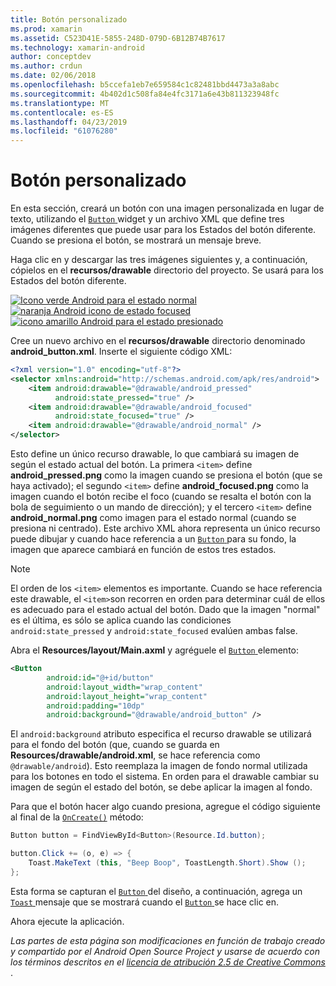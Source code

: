 ```yaml
---
title: Botón personalizado
ms.prod: xamarin
ms.assetid: C523D41E-5855-248D-079D-6B12B74B7617
ms.technology: xamarin-android
author: conceptdev
ms.author: crdun
ms.date: 02/06/2018
ms.openlocfilehash: b5ccefa1eb7e659584c1c82481bbd4473a3a8abc
ms.sourcegitcommit: 4b402d1c508fa84e4fc3171a6e43b811323948fc
ms.translationtype: MT
ms.contentlocale: es-ES
ms.lasthandoff: 04/23/2019
ms.locfileid: "61076280"
---
```

# <a name="custom-button"></a>Botón personalizado

En esta sección, creará un botón con una imagen personalizada en lugar de texto, utilizando el [ `Button` ](https://developer.xamarin.com/api/type/Android.Widget.Button/) widget y un archivo XML que define tres imágenes diferentes que puede usar para los Estados del botón diferente. Cuando se presiona el botón, se mostrará un mensaje breve.

Haga clic en y descargar las tres imágenes siguientes y, a continuación, cópielos en el **recursos/drawable** directorio del proyecto. Se usará para los Estados del botón diferente.

 [![Icono verde Android para el estado normal](custom-button-images/android-normal.png)](custom-button-images/android-normal.png#lightbox) [ ![naranja Android icono de estado focused](custom-button-images/android-focused.png)](custom-button-images/android-focused.png#lightbox) [ ![icono amarillo Android para el estado presionado](custom-button-images/android-pressed.png)](custom-button-images/android-pressed.png#lightbox)

Cree un nuevo archivo en el **recursos/drawable** directorio denominado **android_button.xml**. Inserte el siguiente código XML:

```xml
<?xml version="1.0" encoding="utf-8"?>
<selector xmlns:android="http://schemas.android.com/apk/res/android">
    <item android:drawable="@drawable/android_pressed"
          android:state_pressed="true" />
    <item android:drawable="@drawable/android_focused"
          android:state_focused="true" />
    <item android:drawable="@drawable/android_normal" />
</selector>
```

Esto define un único recurso drawable, lo que cambiará su imagen de según el estado actual del botón. La primera `<item>` define **android_pressed.png** como la imagen cuando se presiona el botón (que se haya activado); el segundo `<item>` define **android_focused.png** como la imagen cuando el botón recibe el foco (cuando se resalta el botón con la bola de seguimiento o un mando de dirección); y el tercero `<item>` define **android_normal.png** como imagen para el estado normal (cuando se presiona ni centrado). Este archivo XML ahora representa un único recurso puede dibujar y cuando hace referencia a un [ `Button` ](https://developer.xamarin.com/api/type/Android.Widget.Button/) para su fondo, la imagen que aparece cambiará en función de estos tres estados.


> [!NOTE]
> El orden de los `<item>` elementos es importante. Cuando se hace referencia este drawable, el `<item>`son recorren en orden para determinar cuál de ellos es adecuado para el estado actual del botón.
> Dado que la imagen "normal" es el última, es sólo se aplica cuando las condiciones `android:state_pressed` y `android:state_focused` evalúen ambas false.

Abra el **Resources/layout/Main.axml** y agréguele el [ `Button` ](https://developer.xamarin.com/api/type/Android.Widget.Button/) elemento:

```xml
<Button
        android:id="@+id/button"
        android:layout_width="wrap_content"
        android:layout_height="wrap_content"
        android:padding="10dp"
        android:background="@drawable/android_button" />
```

El `android:background` atributo especifica el recurso drawable se utilizará para el fondo del botón (que, cuando se guarda en **Resources/drawable/android.xml**, se hace referencia como `@drawable/android`). Esto reemplaza la imagen de fondo normal utilizada para los botones en todo el sistema. En orden para el drawable cambiar su imagen de según el estado del botón, se debe aplicar la imagen al fondo.

Para que el botón hacer algo cuando presiona, agregue el código siguiente al final de la [`OnCreate()`](https://developer.xamarin.com/api/member/Android.App.Activity.OnCreate/p/Android.OS.Bundle/Android.OS.PersistableBundle/)
método:

```csharp
Button button = FindViewById<Button>(Resource.Id.button);

button.Click += (o, e) => {
    Toast.MakeText (this, "Beep Boop", ToastLength.Short).Show ();
};
```

Esta forma se capturan el [ `Button` ](https://developer.xamarin.com/api/type/Android.Widget.Button/) del diseño, a continuación, agrega un [ `Toast` ](https://developer.xamarin.com/api/type/Android.Widget.Toast/) mensaje que se mostrará cuando el [ `Button` ](https://developer.xamarin.com/api/type/Android.Widget.Button/) se hace clic en.

Ahora ejecute la aplicación.


*Las partes de esta página son modificaciones en función de trabajo creado y compartido por el Android Open Source Project y usarse de acuerdo con los términos descritos en el*
[*licencia de atribución 2.5 de Creative Commons* ](http://creativecommons.org/licenses/by/2.5/).
